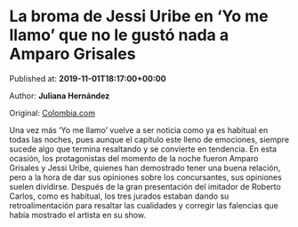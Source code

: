 
# La broma de Jessi Uribe en ‘Yo me llamo’ que no le gustó nada a Amparo Grisales

Published at: **2019-11-01T18:17:00+00:00**

Author: **Juliana Hernández**

Original: [Colombia.com](https://www.colombia.com/entretenimiento/television/discusion-de-amparo-grisales-con-jessi-uribe-en-yo-me-llamo-246248)

Una vez más ‘Yo me llamo’ vuelve a ser noticia como ya es habitual en todas las noches, pues aunque el capítulo este lleno de emociones, siempre sucede algo que termina resaltando y se convierte en tendencia.
En esta ocasión, los protagonistas del momento de la noche fueron Amparo Grisales y Jessi Uribe, quienes han demostrado tener una buena relación, pero a la hora de dar sus opiniones sobre los concursantes, sus opiniones suelen dividirse.
Después de la gran presentación del imitador de Roberto Carlos, como es habitual, los tres jurados estaban dando su retroalimentación para resaltar las cualidades y corregir las falencias que había mostrado el artista en su show.
